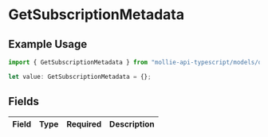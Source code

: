# GetSubscriptionMetadata

## Example Usage

```typescript
import { GetSubscriptionMetadata } from "mollie-api-typescript/models/operations";

let value: GetSubscriptionMetadata = {};
```

## Fields

| Field       | Type        | Required    | Description |
| ----------- | ----------- | ----------- | ----------- |